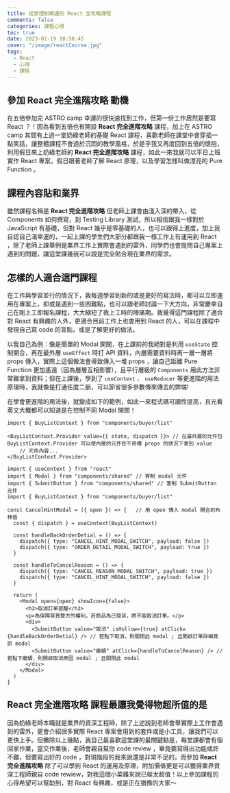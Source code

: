 ```yaml
---
title: 從原理到精通的 React 全攻略課程
comments: false
categories: 課程心得
toc: true
date: 2023-02-19 18:58:45
cover: "/image/reactCourse.jpg"
tags:
  - React
  - 心得
  - 課程
---
```


## 參加 React 完全進階攻略 動機

在五倍參加完 ASTRO camp 幸運的很快速找到工作，但第一份工作居然是要寫 React ？！因為看到五倍也有開設 **React 完全進階攻略** 課程，加上在 ASTRO camp 其間有上過一堂奶綠老師的基礎 React 課程，喜歡老師在課堂中會穿插一點笑話，讓整體課程不會過於沉悶的教學風格，於是乎我又再度回到五倍的懷抱，利用假日來上奶綠老師的 **React 完全進階攻略** 課程，如此一來我就可以平日上班實作 React 專案，假日跟著老師了解 React 原理，以及學習怎樣叫做漂亮的 Pure Function 。

## 課程內容貼和業界

雖然課程名稱是 **React 完全進階攻略** 但老師上課會由淺入深的帶入，從 Components 如何撰寫，到 Testing Library 測試，所以相信跟我一樣對於 JavaScript 有基礎，但對 React 幾乎是零基礎的人，也可以跟得上進度，加上我自認自己滿幸運的，一起上課的學生們大部分都跟我一樣工作上有運用到 React ，除了老師上課舉例是業界工作上實際會遇到的雷外，同學們也會提問自己專案上遇到的問題，讓這堂課幾我可以說是完全貼合現在業界的需求。

## 怎樣的人適合這門課程

在工作與學習並行的情況下，我每週學習到新的或是更好的寫法時，都可以立即運用在專案上，抑或是遇到一些困難點，也可以跟老師討論一下大方向，非常慶幸自己在剛上工即報名課程，大大縮短了我上工時的陣痛期。我覺得這門課程除了適合對 React 有興趣的人外，更適合目前工作上也會用到 React 的人，可以在課程中發現自己寫 code 的盲點，或是了解更好的做法。

以我自己為例：像是簡單的 Modal 開關，在上課前的我絕對是利用 `useState` 控制開合，再在最外層 `useEffect` 時打 API 資料，內層需要資料時再一層一層將 props 傳入，實際上這個做法會導致傳入一堆 props ，讓自己距離 Pure Function 更加遙遠（因為層層互相影響），且平行層級的 `Components` 用此方法非常難拿到資料；但在上課後，學到了 `useContext` 、 `useReducer` 等更進階的用法原理時，我就像是打通任度二脈，可以節省很多參數傳來傳去的弊端!

在學會更進階的用法後，就變成如下的範例，如此一來程式碼可讀性提高，且光看英文大概都可以知道是在控制不同 Modal 開關！

```react
import { BuyListContext } from "components/buyer/list"

<BuyListContext.Provider value={{ state, dispatch }}> // 在最外層的元件包 BuyListContext.Provider 可以使內層的元件在不用傳 props 的狀況下拿到 value
    // 元件內容...
</BuyListContext.Provider>
```

```react
import { useContext } from "react"
import { Modal } from "components/shared" // 客制 modal 元件
import { SubmitButton } from "components/shared" // 客制 SubmitButton 元件
import { BuyListContext } from "components/buyer/list"

const CancelHintModal = ({ open }) => {   // 用 open 傳入 modal 開合的布林值
  const { dispatch } = useContext(BuyListContext)

  const handleBackOrderDetial = () => {
    dispatch({ type: "CANCEL_HINT_MODAL_SWITCH", payload: false })
    dispatch({ type: "ORDER_DETAIL_MODAL_SWITCH", payload: true })
  }

  const handleToCancelReason = () => {
    dispatch({ type: "CANCEL_REASON_MODAL_SWITCH", payload: true })
    dispatch({ type: "CANCEL_HINT_MODAL_SWITCH", payload: false })
  }

  return (
    <Modal open={open} showIcon={false}>
      <h3>取消訂單提醒</h3>
      <p>為保障買賣雙方的權利，若商品為已發貨，將不能取消訂單。</p>
      <div>
        <SubmitButton value="取消" isHollow={true} atClick={handleBackOrderDetial} /> // 若點下取消，則關閉此 modal ; 且開啟訂單詳細資訊 modal
        <SubmitButton value="繼續" atClick={handleToCancelReason} /> // 若點下繼續，則開啟取消原因 modal ; 且關閉此 modal
      </div>
    </Modal>
  )
}
```

## React 完全進階攻略 課程最讓我覺得物超所值的是

因為奶綠老師本職就是業界的資深工程師，除了上述說到老師會舉實際上工作會遇到的雷外，更會介紹很多實際 React 專案會用到的套件或是小工具，讓我們可以更快上手。但撇除以上幾點，我自己最喜歡這堂課的最關鍵點是，每堂課都會有個回家作業，當交作業後，老師會親自幫你 code review ，畢竟要寫得出功能或許不難，但要寫出好的 code ，對現階段的我來說還是非常不足的，而參加 **React 完全進階攻略** 除了可以學到 React 的運用及原理，附加價值更是可以獲得業界資深工程師親自 code rewiew，對我這個小菜雞來說已經太超值！以上參加課程的心得希望可以幫助到，對 React 有興趣，或是正在猶豫的大家～
